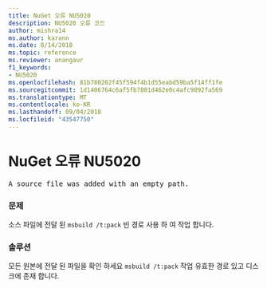 ```yaml
---
title: NuGet 오류 NU5020
description: NU5020 오류 코드
author: mishra14
ms.author: karann
ms.date: 8/14/2018
ms.topic: reference
ms.reviewer: anangaur
f1_keywords:
- NU5020
ms.openlocfilehash: 81b780202f45f594f4b1d55eabd59ba5f14ff1fe
ms.sourcegitcommit: 1d1406764c6af5fb7801d462e0c4afc9092fa569
ms.translationtype: MT
ms.contentlocale: ko-KR
ms.lasthandoff: 09/04/2018
ms.locfileid: "43547750"
---
```

# <a name="nuget-error-nu5020"></a>NuGet 오류 NU5020
<pre>A source file was added with an empty path.</pre>

### <a name="issue"></a>문제

소스 파일에 전달 된 `msbuild /t:pack` 빈 경로 사용 하 여 작업 합니다.


### <a name="solution"></a>솔루션

모든 원본에 전달 된 파일을 확인 하세요 `msbuild /t:pack` 작업 유효한 경로 있고 디스크에 존재 합니다.

